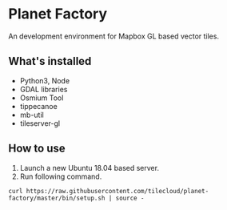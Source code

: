 # Planet Factory

An development environment for Mapbox GL based vector tiles.

## What's installed

* Python3, Node
* GDAL libraries
* Osmium Tool
* tippecanoe
* mb-util
* tileserver-gl

## How to use

1. Launch a new Ubuntu 18.04 based server.
2. Run following command.

```
curl https://raw.githubusercontent.com/tilecloud/planet-factory/master/bin/setup.sh | source -
```